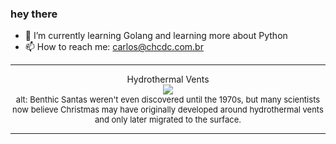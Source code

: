 ### hey there 

- :seedling: I’m currently learning Golang and learning more about Python
- :mailbox: How to reach me: carlos@chcdc.com.br


---


<!-- xkcd -->
<p align="center">Hydrothermal Vents</br><img src=https://imgs.xkcd.com/comics/hydrothermal_vents.png></br><font size =2>alt: Benthic Santas weren't even discovered until the 1970s, but many scientists now believe Christmas may have originally developed around hydrothermal vents and only later migrated to the surface.</br></font></p></table></p> 


<!-- xkcd -->
---
